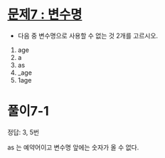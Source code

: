 # [문제7 : 변수명](https://www.notion.so/253d194141484843ba4902ae0e8aff64)

- 다음 중 변수명으로 사용할 수 없는 것 2개를 고르시오.

1. age
2. a
3. as
4. _age
5. 1age



# 풀이7-1

정답: 3, 5번

as 는 예약어이고 변수명 앞에는 숫자가 올 수 없다.